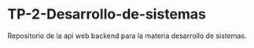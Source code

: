 # TP-2-Desarrollo-de-sistemas
Repositorio de la api web backend para la materia desarrollo de sistemas.
